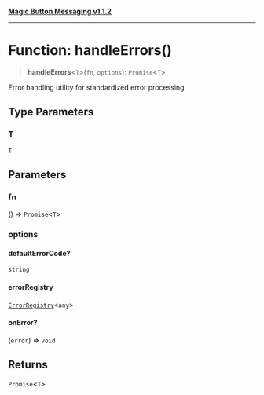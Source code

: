 [**Magic Button Messaging v1.1.2**](../README.md)

***

# Function: handleErrors()

> **handleErrors**\<`T`\>(`fn`, `options`): `Promise`\<`T`\>

Error handling utility for standardized error processing

## Type Parameters

### T

`T`

## Parameters

### fn

() => `Promise`\<`T`\>

### options

#### defaultErrorCode?

`string`

#### errorRegistry

[`ErrorRegistry`](../classes/ErrorRegistry.md)\<`any`\>

#### onError?

(`error`) => `void`

## Returns

`Promise`\<`T`\>
